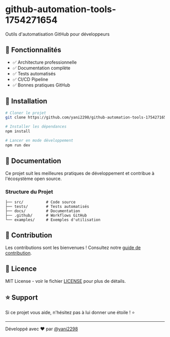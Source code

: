 # github-automation-tools-1754271654

Outils d'automatisation GitHub pour développeurs

## 🌟 Fonctionnalités

- ✅ Architecture professionnelle
- ✅ Documentation complète
- ✅ Tests automatisés
- ✅ CI/CD Pipeline
- ✅ Bonnes pratiques GitHub

## 🚀 Installation

```bash
# Cloner le projet
git clone https://github.com/yani2298/github-automation-tools-1754271654.git

# Installer les dépendances
npm install

# Lancer en mode développement
npm run dev
```

## 📖 Documentation

Ce projet suit les meilleures pratiques de développement et contribue à l'écosystème open source.

### Structure du Projet

```
├── src/          # Code source
├── tests/        # Tests automatisés
├── docs/         # Documentation
├── .github/      # Workflows GitHub
└── examples/     # Exemples d'utilisation
```

## 🤝 Contribution

Les contributions sont les bienvenues ! Consultez notre [guide de contribution](CONTRIBUTING.md).

## 📄 Licence

MIT License - voir le fichier [LICENSE](LICENSE) pour plus de détails.

## ⭐ Support

Si ce projet vous aide, n'hésitez pas à lui donner une étoile ! ⭐

---

Développé avec ❤️ par [@yani2298](https://github.com/yani2298)
